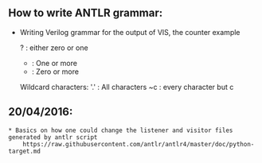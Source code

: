 How to write ANTLR grammar:
---------------------------

* Writing Verilog grammar for the output of VIS, the counter example

	? : either zero or one
	+ : One or more
	* : Zero or more

	Wildcard characters: 
		'.' : All characters
		~c : every character but c

20/04/2016:
-----------
	* Basics on how one could change the listener and visitor files generated by antlr script
		https://raw.githubusercontent.com/antlr/antlr4/master/doc/python-target.md
